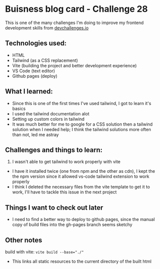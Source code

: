 # Buisness blog card - Challenge 28

This is one of the many challenges I'm doing to improve my frontend development skills from [devchallenges.io](https://devchallenges.io/challenge/28)

## Technologies used:
- HTML
- Tailwind (as a CSS replacement)
- Vite (building the project and better development experience)
- VS Code (text editor)
- Github pages (deploy)

## What I learned:
- Since this is one of the first times I've used tailwind, I got to learn it's basics
- I used the tailwind documentation alot
- Setting up custom colors in tailwind
- It was much better for me to google for a CSS solution then a tailwind solution when I needed help; I think the tailwind solutions more often than not, led me astray

## Challenges and things to learn:
1. I wasn't able to get tailwind to work properly with vite
- I have it installed twice (one from npm and the other as cdn), I kept the the npm version since it allowed vs-code tailwind extension to work properly
- I think I deleted the necessary files from the vite template to get it to work, I'll have to tackle this issue in the next project

## Things I want to check out later
- I need to find a better way to deploy to github pages, since the manual copy of build files into the gh-pages branch seems sketchy

## Other notes
build with vite: `vite build --base="./"`
- This links all static resources to the current directory of the built html
